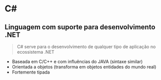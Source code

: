 # C#

## Linguagem com suporte para desenvolvimento .NET

> C# serve para o desenvolvimento de qualquer tipo de aplicação no ecossistema .NET
* Baseada em C/C++ e com influências do JAVA (sintaxe similar)
* Orientada a objetos (transforma em objetos entidades do mundo real)
* Fortemente tipada

